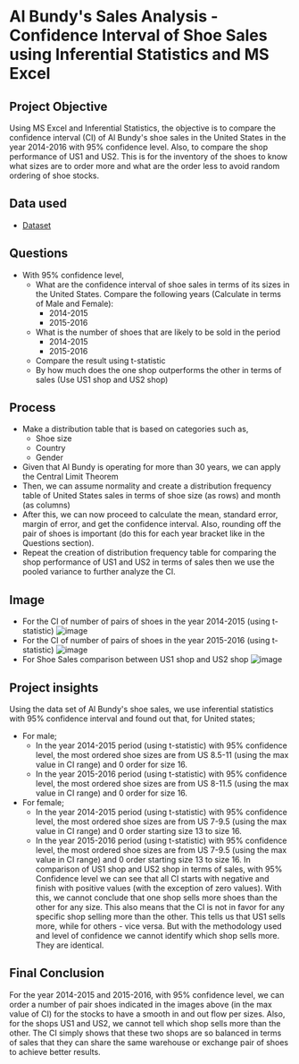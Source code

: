 
# Al Bundy's Sales Analysis - Confidence Interval of Shoe Sales using Inferential Statistics and MS Excel
## Project Objective
Using MS Excel and Inferential Statistics, the objective is to compare the confidence interval (CI) of Al Bundy's shoe sales in the United States in the year 2014-2016 with 95% confidence level. Also, to compare the shop performance of US1 and US2. This is for the inventory of  the shoes to know what sizes are to order more and what are the order less to avoid random ordering of shoe stocks.

## Data used
- <a href = "https://github.com/pagonzales/Inferential_Statistics_Al-Bundy_Shoe_Sales_Analysis/blob/main/AI%20Bundy%20Dataset.xlsx">Dataset</a>
## Questions
- With 95% confidence level,
  - What are the confidence interval of shoe sales in terms of its sizes in the United States. Compare the following years (Calculate in terms of Male and Female):
    - 2014-2015
    - 2015-2016
  - What is the number of shoes that are likely to be sold in the period 
    - 2014-2015
    - 2015-2016
  - Compare the result using t-statistic
  - By how much does the one shop outperforms the other in terms of sales (Use US1 shop and US2 shop)

## Process
- Make a distribution table that is based on categories such as,
  - Shoe size
  - Country
  - Gender
- Given that Al Bundy is operating for more than 30 years, we can apply the Central Limit Theorem
- Then, we can assume normality and create a distribution frequency table of United States sales in terms of shoe size (as rows) and month (as columns)
- After this, we can now proceed to calculate the mean, standard error, margin of error, and get the confidence interval. Also, rounding off the pair of shoes is important (do this for each year bracket like in the Questions section).
- Repeat the creation of distribution frequency table for comparing the shop performance of US1 and US2 in terms of sales then we use the pooled variance to further analyze the CI.

## Image
- For the CI of number of pairs of shoes in the year 2014-2015 (using t-statistic)
![image](https://github.com/user-attachments/assets/a2801dd9-ff9e-4481-b89e-9ecc9b460259)
- For the CI of number of pairs of shoes in the year 2015-2016 (using t-statistic)
![image](https://github.com/user-attachments/assets/8cd2ec94-4a1b-42d1-98f1-ec624c96a9df)
- For Shoe Sales comparison between US1 shop and US2 shop
![image](https://github.com/user-attachments/assets/0f9f4d41-5dac-472e-a87d-ecc93b41c2cd)


## Project insights
 Using the data set of Al Bundy's shoe sales, we use inferential statistics with 95% confidence interval and found out that, for United states;
- For male;
  - In the year 2014-2015 period (using t-statistic) with 95% confidence level, the most ordered shoe sizes are from US 8.5-11 (using the max value in CI range) and 0 order for size 16.
  - In the year 2015-2016 period (using t-statistic) with 95% confidence level, the most ordered shoe sizes are from US 8-11.5 (using the max value in CI range) and 0 order for size 16.
- For female;
  - In the year 2014-2015 period (using t-statistic) with 95% confidence level, the most ordered shoe sizes are from US 7-9.5 (using the max value in CI range) and 0 order starting size 13 to size 16.
  - In the year 2015-2016 period (using t-statistic) with 95% confidence level, the most ordered shoe sizes are from US 7-9.5 (using the max value in CI range) and 0 order starting size 13 to size 16.
In comparison of US1 shop and US2 shop in terms of sales, with 95% Confidence level we can see that all CI starts with negative and finish with positive values (with the exception of zero values).
With this, we cannot conclude that one shop sells more shoes than the other for any size. This also means that the CI is not in favor for any specific shop selling more than the other. This tells us
that US1 sells more, while for others - vice versa. But with the methodology used and level of confidence we cannot identify which shop sells more. They are identical.

## Final Conclusion
For the year 2014-2015 and 2015-2016, with 95% confidence level, we can order a number of pair shoes indicated in the images above (in the max value of CI) for the stocks to have a smooth in and out flow per sizes. Also, for the shops US1 and US2, we cannot tell which shop sells more than the other. The CI simply shows that these two shops are so balanced in terms of sales that they can share the same warehouse 
or exchange pair of shoes to achieve better results.
